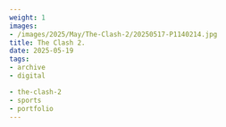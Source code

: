 ```yaml
---
weight: 1
images:
- /images/2025/May/The-Clash-2/20250517-P1140214.jpg
title: The Clash 2.
date: 2025-05-19
tags:
- archive
- digital

- the-clash-2
- sports
- portfolio
---
```


